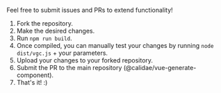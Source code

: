 Feel free to submit issues and PRs to extend functionality!

1. Fork the repository.
2. Make the desired changes.
3. Run `npm run build`.
4. Once compiled, you can manually test your changes by running `node dist/vgc.js` + your parameters.
5. Upload your changes to your forked repository.
6. Submit the PR to the main repository (@calidae/vue-generate-component).
7. That's it! :)
